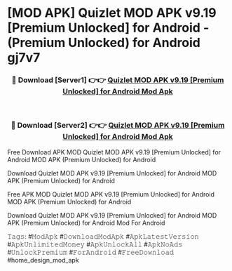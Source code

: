 # [MOD APK] Quizlet MOD APK v9.19 [Premium Unlocked] for Android  - (Premium Unlocked) for Android gj7v7



<div align="center">
<h3>🔴 Download [Server1] 👉👉 <a href="https://momento.my/?title=Quizlet_MOD_APK_v9.19_[Premium_Unlocked]_for_Android_">Quizlet MOD APK v9.19 [Premium Unlocked] for Android  Mod Apk</a></h3><br>

<h3>🔴 Download [Server2] 👉👉 <a href="https://momento.my/?title=Quizlet_MOD_APK_v9.19_[Premium_Unlocked]_for_Android_">Quizlet MOD APK v9.19 [Premium Unlocked] for Android  Mod Apk</a></h3>
</div>



Free Download APK MOD Quizlet MOD APK v9.19 [Premium Unlocked] for Android  MOD APK (Premium Unlocked) for Android

Download Quizlet MOD APK v9.19 [Premium Unlocked] for Android  MOD APK (Premium Unlocked) for Android

Free APK MOD Quizlet MOD APK v9.19 [Premium Unlocked] for Android  MOD APK (Premium Unlocked) for Android

Download Quizlet MOD APK v9.19 [Premium Unlocked] for Android  MOD APK (Premium Unlocked) for Android Mod For Android

𝚃𝚊𝚐𝚜: #𝙼𝚘𝚍𝙰𝚙𝚔 #𝙳𝚘𝚠𝚗𝚕𝚘𝚊𝚍𝙼𝚘𝚍𝙰𝚙𝚔 #𝙰𝚙𝚔𝙻𝚊𝚝𝚎𝚜𝚝𝚅𝚎𝚛𝚜𝚒𝚘𝚗 #𝙰𝚙𝚔𝚄𝚗𝚕𝚒𝚖𝚒𝚝𝚎𝚍𝙼𝚘𝚗𝚎𝚢 #𝙰𝚙𝚔𝚄𝚗𝚕𝚘𝚌𝚔𝙰𝚕𝚕 #𝙰𝚙𝚔𝙽𝚘𝙰𝚍𝚜 #𝚄𝚗𝚕𝚘𝚌𝚔𝙿𝚛𝚎𝚖𝚒𝚞𝚖 #𝙵𝚘𝚛𝙰𝚗𝚍𝚛𝚘𝚒𝚍 #𝙵𝚛𝚎𝚎𝙳𝚘𝚠𝚗𝚕𝚘𝚊𝚍 #home_design_mod_apk
